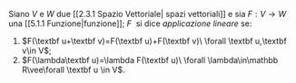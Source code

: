 Siano $V$ e $W$ due [[2.3.1 Spazio Vettoriale| spazi vettoriali]] e sia $F:V\to W$ una [[5.1.1 Funzione|funzione]]; $F$  si dice *applicazione lineare* se:
1. $F(\textbf u+\textbf v)=F(\textbf u)+F(\textbf v)\ \forall \textbf u,\textbf v\in V$;
2. $F(\lambda\textbf u)=\lambda F(\textbf u)\ \forall \lambda\in\mathbb R\vee\forall \textbf u \in V$.
